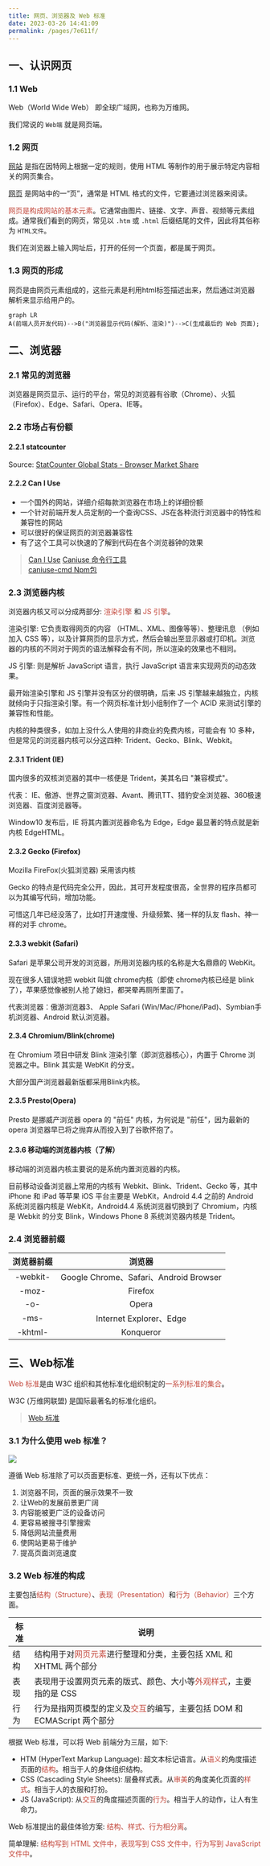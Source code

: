 ```yaml
---
title: 网页、浏览器及 Web 标准
date: 2023-03-26 14:41:09
permalink: /pages/7e611f/
---
```


## 一、认识网页

### 1.1 Web

Web（World Wide Web） 即全球广域网，也称为万维网。

我们常说的 `Web端` 就是网页端。

### 1.2 网页

[网站](https://baike.baidu.com/item/%E7%BD%91%E7%AB%99/155722) 是指在因特网上根据一定的规则，使用 HTML 等制作的用于展示特定内容相关的网页集合。

[网页](https://baike.baidu.com/item/%E7%BD%91%E9%A1%B5) 是网站中的一“页”，通常是 HTML 格式的文件，它要通过浏览器来阅读。

<font color="#C3463A">网页是构成网站的基本元素</font>。它通常由图片、链接、文字、声音、视频等元素组成。通常我们看到的网页，常见以 `.htm` 或 `.html` 后缀结尾的文件，因此将其俗称为 `HTML文件`。

我们在浏览器上输入网址后，打开的任何一个页面，都是属于网页。

### 1.3 网页的形成

网页是由网页元素组成的，这些元素是利用html标签描述出来，然后通过浏览器解析来显示给用户的。

```mermaid
graph LR
A(前端人员开发代码)-->B("浏览器显示代码(解析、渲染)")-->C(生成最后的 Web 页面);
```

## 二、浏览器

### 2.1 常见的浏览器

浏览器是网页显示、运行的平台，常见的浏览器有谷歌（Chrome）、火狐（Firefox）、Edge、Safari、Opera、IE等。

### 2.2 市场占有份额

#### 2.2.1 statcounter

<div id="all-browser-ww-monthly-202202-202302" style="width:100%; height: 400px;"/>
<p>Source: <a href="https://gs.statcounter.com/">StatCounter Global Stats - Browser Market Share</a></p>
<script type="text/javascript" src="https://www.statcounter.com/js/fusioncharts.js"></script>
<script type="text/javascript" src="https://gs.statcounter.com/chart.php?all-browser-ww-monthly-202202-202302&chartWidth=600"></script>

#### 2.2.2 Can I Use

- 一个国外的网站，详细介绍每款浏览器在市场上的详细份额
- 一个针对前端开发人员定制的一个查询CSS、JS在各种流行浏览器中的特性和兼容性的网站
- 可以很好的保证网页的浏览器兼容性
- 有了这个工具可以快速的了解到代码在各个浏览器钟的效果

> [Can I Use](https://caniuse.com/)
> [Caniuse 命令行工具](https://github.com/sgentle/caniuse-cmd)  
> [caniuse-cmd Npm包](https://www.npmjs.com/package/caniuse-cmd)  

### 2.3 浏览器内核

浏览器内核又可以分成两部分: <font color="#C3463A">渲染引擎</font> 和 <font color="#C3463A">JS 引擎</font>。

渲染引擎: 它负责取得网页的内容 （HTML、XML、图像等等）、整理讯息 （例如加入 CSS 等），以及计算网页的显示方式，然后会输出至显示器或打印机。浏览器的内核的不同对于网页的语法解释会有不同，所以渲染的效果也不相同。

JS 引擎: 则是解析 JavaScript 语言，执行 JavaScript 语言来实现网页的动态效果。

最开始渲染引擎和 JS 引擎并没有区分的很明确，后来 JS 引擎越来越独立，内核就倾向于只指渲染引擎。有一个网页标准计划小组制作了一个 ACID 来测试引擎的兼容性和性能。

内核的种类很多，如加上没什么人使用的非商业的免费内核，可能会有 10 多种，但是常见的浏览器内核可以分这四种: Trident、Gecko、Blink、Webkit。

#### 2.3.1 Trident (IE)

国内很多的双核浏览器的其中一核便是 Trident，美其名曰 "兼容模式"。

代表： IE、傲游、世界之窗浏览器、Avant、腾讯TT、猎豹安全浏览器、360极速浏览器、百度浏览器等。

Window10 发布后，IE 将其内置浏览器命名为 Edge，Edge 最显著的特点就是新内核 EdgeHTML。

#### 2.3.2 Gecko (Firefox)

Mozilla FireFox(火狐浏览器) 采用该内核

Gecko 的特点是代码完全公开，因此，其可开发程度很高，全世界的程序员都可以为其编写代码，增加功能。

可惜这几年已经没落了，比如打开速度慢、升级频繁、猪一样的队友 flash、神一样的对手 chrome。

#### 2.3.3 webkit (Safari)

Safari 是苹果公司开发的浏览器，所用浏览器内核的名称是大名鼎鼎的 WebKit。

现在很多人错误地把 webkit 叫做 chrome内核（即使 chrome内核已经是 blink 了），苹果感觉像被别人抢了媳妇，都哭晕再厕所里面了。

代表浏览器：傲游浏览器3、 Apple Safari (Win/Mac/iPhone/iPad)、Symbian手机浏览器、Android 默认浏览器。

#### 2.3.4 Chromium/Blink(chrome)

在 Chromium 项目中研发 Blink 渲染引擎（即浏览器核心），内置于 Chrome 浏览器之中。Blink 其实是 WebKit 的分支。

大部分国产浏览器最新版都采用Blink内核。

#### 2.3.5 Presto(Opera)

Presto 是挪威产浏览器 opera 的 "前任" 内核，为何说是 "前任"，因为最新的 opera 浏览器早已将之抛弃从而投入到了谷歌怀抱了。

#### 2.3.6 移动端的浏览器内核（了解）

移动端的浏览器内核主要说的是系统内置浏览器的内核。

目前移动设备浏览器上常用的内核有 Webkit、Blink、Trident、Gecko 等，其中 iPhone 和 iPad 等苹果 iOS 平台主要是 WebKit，Android 4.4 之前的 Android 系统浏览器内核是 WebKit，Android4.4 系统浏览器切换到了 Chromium，内核是 Webkit 的分支 Blink，Windows Phone 8 系统浏览器内核是 Trident。

### 2.4 浏览器前缀

| 浏览器前缀 | 浏览器 |
| :-----: | :---: |
| -webkit- | Google Chrome、Safari、Android Browser |
| -moz- | Firefox |
| -o- | Opera |
| -ms- | Internet Explorer、Edge |
| -khtml- | Konqueror |

## 三、Web标准

<font color="#C3463A">Web 标准</font>是由 W3C 组织和其他标准化组织制定的<font color="#C3463A">一系列标准的集合</font>。

W3C (万维网联盟) 是国际最著名的标准化组织。

> [Web 标准](https://www.w3school.com.cn/site/site_standards.asp)

### 3.1 为什么使用 web 标准？

![](/img/html/为什么要使用Web标准.png)

遵循 Web 标准除了可以页面更标准、更统一外，还有以下优点：

1. 浏览器不同，页面的展示效果不一致
2. 让Web的发展前景更广阔
3. 内容能被更广泛的设备访问
4. 更容易被搜寻引擎搜索
5. 降低网站流量费用
6. 使网站更易于维护
7. 提高页面浏览速度

### 3.2 Web 标准的构成

主要包括<font color="#C3463A">结构（Structure）</font>、<font color="#C3463A">表现（Presentation）</font>和<font color="#C3463A">行为（Behavior）</font>三个方面。

| 标准 | 说明 |
| --- | --- |
| 结构 | 结构用于对<font color="#C3463A">网页元素</font>进行整理和分类，主要包括 XML 和 XHTML 两个部分 |
| 表现 | 表现用于设置网页元素的版式、颜色、大小等<font color="#C3463A">外观样式</font>，主要指的是 CSS |
| 行为 | 行为是指网页模型的定义及<font color="#C3463A">交互</font>的编写，主要包括 DOM 和 ECMAScript 两个部分 |

根据 Web 标准，可以将 Web 前端分为三层，如下:

- HTM (HyperText Markup Language): 超文本标记语言。从<font color="#C3463A">语义</font>的角度描述页面的<font color="#C3463A">结构</font>。相当于人的身体组织结构。
- CSS (Cascading Style Sheets): 层叠样式表。从<font color="#C3463A">审美</font>的角度美化页面的<font color="#C3463A">样式</font>。相当于人的衣服和打扮。
- JS (JavaScript): 从<font color="#C3463A">交互</font>的角度描述页面的<font color="#C3463A">行为</font>。相当于人的动作，让人有生命力。

Web 标准提出的最佳体验方案: <font color="#C3463A">结构、样式、行为相分离</font>。

简单理解: <font color="#C3463A">结构写到 HTML 文件中，表现写到 CSS 文件中，行为写到 JavaScript 文件中</font>。